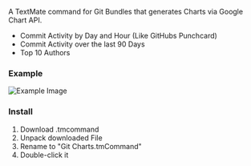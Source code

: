 A TextMate command for Git Bundles that generates Charts via Google Chart API.

- Commit Activity by Day and Hour (Like GitHubs Punchcard)
- Commit Activity over the last 90 Days
- Top 10 Authors

### Example ###

![Example Image](https://github.com/tagedieb/git-chart-tmcommand/raw/master/example.png)

### Install ###

1. Download .tmcommand
2. Unpack downloaded File
3. Rename to "Git Charts.tmCommand"
4. Double-click it